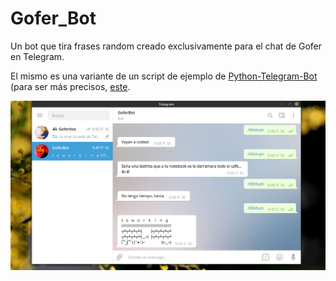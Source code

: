 # Gofer_Bot
Un bot que tira frases random creado exclusivamente para el chat de Gofer en Telegram.

El mismo es una variante de un script de ejemplo de [Python-Telegram-Bot](https://github.com/python-telegram-bot/python-telegram-bot) (para ser más precisos, [este](https://github.com/python-telegram-bot/python-telegram-bot/blob/master/examples/echobot.py).

![Imagen](https://github.com/FedeHC/Gofer_Bot/blob/master/Imagenes/Captura.jpg)
